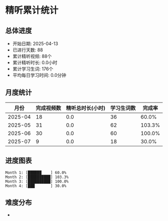 # 精听累计统计

## 总体进度

- 开始日期: 2025-04-13
- 已进行天数: 88
- 累计精听视频: 88个
- 累计精听时长: 0.0小时
- 累计学习生词: 176个
- 平均每日学习时间: 0.0分钟

## 月度统计

| 月份 | 完成视频数 | 精听总时长(小时) | 学习生词数 | 完成率 |
|-----|-----------|----------------|----------|-------|
| 2025-04 | 18 | 0.0 | 36 | 60.0% |
| 2025-05 | 31 | 0.0 | 62 | 103.3% |
| 2025-06 | 30 | 0.0 | 60 | 100.0% |
| 2025-07 | 9 | 0.0 | 18 | 30.0% |

## 进度图表

```
Month 1: [██████    ] 60.0%
Month 2: [██████████] 103.3%
Month 3: [██████████] 100.0%
Month 4: [███       ] 30.0%
```

## 难度分布

- [简单/中等/困难]: 88 (100.0%)